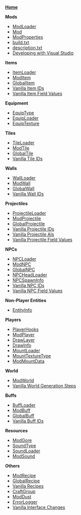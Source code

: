 [**Home**](https://github.com/bluemagic123/tModLoader/wiki/Home)

**Mods**

- [ModLoader](https://github.com/bluemagic123/tModLoader/wiki/ModLoader)
- [Mod](https://github.com/bluemagic123/tModLoader/wiki/Mod)
- [ModProperties](https://github.com/bluemagic123/tModLoader/wiki/ModProperties)
- [build.txt](https://github.com/bluemagic123/tModLoader/wiki/build.txt)
- [description.txt](https://github.com/bluemagic123/tModLoader/wiki/description.txt)
- [Developing with Visual Studio](https://github.com/bluemagic123/tModLoader/wiki/Developing-with-Visual-Studio)

**Items**

- [ItemLoader](https://github.com/bluemagic123/tModLoader/wiki/ItemLoader)
- [ModItem](https://github.com/bluemagic123/tModLoader/wiki/ModItem)
- [GlobalItem](https://github.com/bluemagic123/tModLoader/wiki/GlobalItem)
- [Vanilla Item IDs](https://github.com/bluemagic123/tModLoader/wiki/Vanilla-Item-IDs)
- [Vanilla Item Field Values](https://github.com/bluemagic123/tModLoader/wiki/Vanilla-Item-Field-Values)

**Equipment**

- [EquipType](https://github.com/bluemagic123/tModLoader/wiki/EquipType)
- [EquipLoader](https://github.com/bluemagic123/tModLoader/wiki/EquipLoader)
- [EquipTexture](https://github.com/bluemagic123/tModLoader/wiki/EquipTexture)

**Tiles**

- [TileLoader](https://github.com/bluemagic123/tModLoader/wiki/TileLoader)
- [ModTile](https://github.com/bluemagic123/tModLoader/wiki/ModTile)
- [GlobalTile](https://github.com/bluemagic123/tModLoader/wiki/GlobalTile)
- [Vanilla Tile IDs](https://github.com/bluemagic123/tModLoader/wiki/Vanilla-Tile-IDs)

**Walls**

- [WallLoader](https://github.com/bluemagic123/tModLoader/wiki/WallLoader)
- [ModWall](https://github.com/bluemagic123/tModLoader/wiki/ModWall)
- [GlobalWall](https://github.com/bluemagic123/tModLoader/wiki/GlobalWall)
- [Vanilla Wall IDs](https://github.com/bluemagic123/tModLoader/wiki/Vanilla-Wall-IDs)

**Projectiles**

- [ProjectileLoader](https://github.com/bluemagic123/tModLoader/wiki/ProjectileLoader)
- [ModProjectile](https://github.com/bluemagic123/tModLoader/wiki/ModProjectile)
- [GlobalProjectile](https://github.com/bluemagic123/tModLoader/wiki/GlobalProjectile)
- [Vanilla Projectile IDs](https://github.com/bluemagic123/tModLoader/wiki/Vanilla-Projectile-IDs)
- [Vanilla Projectile AIs](https://github.com/bluemagic123/tModLoader/wiki/Vanilla-Projectile-AIs)
- [Vanilla Projectile Field Values](https://github.com/bluemagic123/tModLoader/wiki/Vanilla-Projectile-Field-Values)

**NPCs**

- [NPCLoader](https://github.com/bluemagic123/tModLoader/wiki/NPCLoader)
- [ModNPC](https://github.com/bluemagic123/tModLoader/wiki/ModNPC)
- [GlobalNPC](https://github.com/bluemagic123/tModLoader/wiki/GlobalNPC)
- [NPCHeadLoader](https://github.com/bluemagic123/tModLoader/wiki/NPCHeadLoader)
- [NPCSpawnInfo](https://github.com/bluemagic123/tModLoader/wiki/NPCSpawnInfo)
- [Vanilla NPC IDs](https://github.com/bluemagic123/tModLoader/wiki/Vanilla-NPC-IDs)
- [Vanilla NPC Field Values](https://github.com/bluemagic123/tModLoader/wiki/Vanilla-NPC-Field-Values)

**Non-Player Entities**

- [EntityInfo](https://github.com/bluemagic123/tModLoader/wiki/EntityInfo)

**Players**

- [PlayerHooks](https://github.com/bluemagic123/tModLoader/wiki/PlayerHooks)
- [ModPlayer](https://github.com/bluemagic123/tModLoader/wiki/ModPlayer)
- [DrawLayer](https://github.com/bluemagic123/tModLoader/wiki/DrawLayer)
- [DrawInfo](https://github.com/bluemagic123/tModLoader/wiki/DrawInfo)
- [MountLoader](https://github.com/bluemagic123/tModLoader/wiki/MountLoader)
- [MountTextureType](https://github.com/bluemagic123/tModLoader/wiki/MountTextureType)
- [ModMountData](https://github.com/bluemagic123/tModLoader/wiki/ModMountData)

**World**

- [ModWorld](https://github.com/bluemagic123/tModLoader/wiki/ModWorld)
- [Vanilla World Generation Steps](https://github.com/bluemagic123/tModLoader/wiki/Vanilla-World-Generation-Steps)

**Buffs**

- [BuffLoader](https://github.com/bluemagic123/tModLoader/wiki/BuffLoader)
- [ModBuff](https://github.com/bluemagic123/tModLoader/wiki/ModBuff)
- [GlobalBuff](https://github.com/bluemagic123/tModLoader/wiki/GlobalBuff)
- [Vanilla Buff IDs](https://github.com/bluemagic123/tModLoader/wiki/Vanilla-Buff-IDs)

**Resources**

- [ModGore](https://github.com/bluemagic123/tModLoader/wiki/ModGore)
- [SoundType](https://github.com/bluemagic123/tModLoader/wiki/SoundType)
- [SoundLoader](https://github.com/bluemagic123/tModLoader/wiki/SoundLoader)
- [ModSound](https://github.com/bluemagic123/tModLoader/wiki/ModSound)

**Others**

- [ModRecipe](https://github.com/bluemagic123/tModLoader/wiki/ModRecipe)
- [GlobalRecipe](https://github.com/bluemagic123/tModLoader/wiki/GlobalRecipe)
- [Vanilla Recipes](http://bit.ly/TerrariaVanillaRecipes)
- [CraftGroup](https://github.com/bluemagic123/tModLoader/wiki/CraftGroup)
- [ModDust](https://github.com/bluemagic123/tModLoader/wiki/ModDust)
- [ErrorLogger](https://github.com/bluemagic123/tModLoader/wiki/ErrorLogger)
- [Vanilla Interface Changes](https://github.com/bluemagic123/tModLoader/wiki/Vanilla-Class-Changes)
